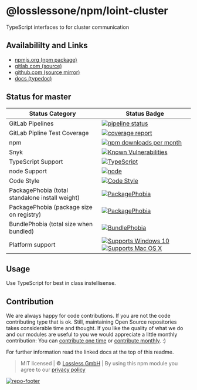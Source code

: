 # @losslessone/npm/loint-cluster
TypeScript interfaces to for cluster communication

## Availabililty and Links
* [npmjs.org (npm package)](https://www.npmjs.com/package/@servezone/interfaces)
* [gitlab.com (source)](https://gitlab.com/losslessone/npm/loint-cluster)
* [github.com (source mirror)](https://github.com/losslessone/npm/loint-cluster)
* [docs (typedoc)](https://losslessone/npm.gitlab.io/loint-cluster/)

## Status for master

Status Category | Status Badge
-- | --
GitLab Pipelines | [![pipeline status](https://gitlab.com/losslessone/npm/loint-cluster/badges/master/pipeline.svg)](https://lossless.cloud)
GitLab Pipline Test Coverage | [![coverage report](https://gitlab.com/losslessone/npm/loint-cluster/badges/master/coverage.svg)](https://lossless.cloud)
npm | [![npm downloads per month](https://badgen.net/npm/dy/@servezone/interfaces)](https://lossless.cloud)
Snyk | [![Known Vulnerabilities](https://badgen.net/snyk/losslessone/npm/loint-cluster)](https://lossless.cloud)
TypeScript Support | [![TypeScript](https://badgen.net/badge/TypeScript/>=%203.x/blue?icon=typescript)](https://lossless.cloud)
node Support | [![node](https://img.shields.io/badge/node->=%2010.x.x-blue.svg)](https://nodejs.org/dist/latest-v10.x/docs/api/)
Code Style | [![Code Style](https://badgen.net/badge/style/prettier/purple)](https://lossless.cloud)
PackagePhobia (total standalone install weight) | [![PackagePhobia](https://badgen.net/packagephobia/install/@servezone/interfaces)](https://lossless.cloud)
PackagePhobia (package size on registry) | [![PackagePhobia](https://badgen.net/packagephobia/publish/@servezone/interfaces)](https://lossless.cloud)
BundlePhobia (total size when bundled) | [![BundlePhobia](https://badgen.net/bundlephobia/minzip/@servezone/interfaces)](https://lossless.cloud)
Platform support | [![Supports Windows 10](https://badgen.net/badge/supports%20Windows%2010/yes/green?icon=windows)](https://lossless.cloud) [![Supports Mac OS X](https://badgen.net/badge/supports%20Mac%20OS%20X/yes/green?icon=apple)](https://lossless.cloud)

## Usage

Use TypeScript for best in class instellisense.

## Contribution

We are always happy for code contributions. If you are not the code contributing type that is ok. Still, maintaining Open Source repositories takes considerable time and thought. If you like the quality of what we do and our modules are useful to you we would appreciate a little monthly contribution: You can [contribute one time](https://lossless.link/contribute-onetime) or [contribute monthly](https://lossless.link/contribute). :)

For further information read the linked docs at the top of this readme.

> MIT licensed | **&copy;** [Lossless GmbH](https://lossless.gmbh)
| By using this npm module you agree to our [privacy policy](https://lossless.gmbH/privacy)

[![repo-footer](https://lossless.gitlab.io/publicrelations/repofooter.svg)](https://maintainedby.lossless.com)
